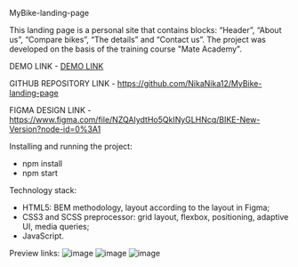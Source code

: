 MyBike-landing-page

This landing page is a personal site that contains blocks: “Header”, “About us”, “Compare bikes”, “The details” and “Contact us”. The project was developed on the basis of the training course "Mate Academy".

DEMO LINK - [DEMO LINK](https://NikaNika12.github.io/MyBike-landing-page/)

GITHUB REPOSITORY LINK - https://github.com/NikaNika12/MyBike-landing-page

FIGMA DESIGN LINK - https://www.figma.com/file/NZQAIydtHo5QkINyGLHNcq/BIKE-New-Version?node-id=0%3A1

Installing and running the project:

- npm install
- npm start

Technology stack:
- HTML5: BEM methodology, layout according to the layout in Figma;
- CSS3 and SCSS preprocessor: grid layout, flexbox, positioning, adaptive UI, media queries;
- JavaScript.

Preview links:
![image](https://github.com/NikaNika12/MyBike-landing-page/assets/102893905/f25d9a0b-ea4f-43a5-8a7c-17e6627fd3f9)
![image](https://github.com/NikaNika12/MyBike-landing-page/assets/102893905/7e919528-ff8d-41c5-8077-494cf0b870c6)
![image](https://github.com/NikaNika12/MyBike-landing-page/assets/102893905/04d95612-e25d-4d3c-a602-b1330a0c033e)

